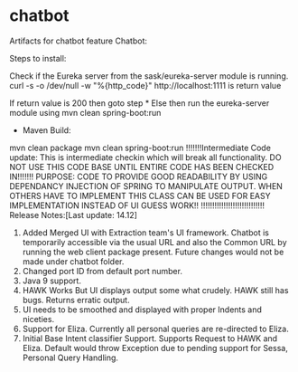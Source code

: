 # chatbot
Artifacts for chatbot feature
Chatbot:

Steps to install:

Check if the Eureka server from the sask/eureka-server module is running.
	curl -s -o /dev/null -w "%{http_code}" http://localhost:1111 is return value

If return value is 200 then goto step *
Else then run the eureka-server module using mvn clean spring-boot:run

* Maven Build:

mvn clean package
mvn clean spring-boot:run
!!!!!!!Intermediate Code update:
This is intermediate checkin which will break all functionality. DO NOT USE THIS CODE BASE UNTIL ENTIRE CODE HAS BEEN CHECKED IN!!!!!!!
PURPOSE: CODE TO PROVIDE GOOD READABILITY BY USING DEPENDANCY INJECTION OF SPRING TO MANIPULATE OUTPUT. WHEN OTHERS HAVE TO IMPLEMENT THIS CLASS CAN BE USED FOR EASY IMPLEMENTATION INSTEAD OF UI GUESS WORK!!
!!!!!!!!!!!!!!!!!!!!!!!!!!!!
Release Notes:[Last update: 14.12]
1. Added Merged UI with Extraction team's UI framework. Chatbot is temporarily accessible via the usual URL and also the Common URL by running the web client package present. Future changes would not be made under chatbot folder.
2. Changed port ID from default port number.
3. Java 9 support.
4. HAWK Works But UI displays output some what crudely. HAWK still has bugs. Returns erratic output.
5. UI needs to be smoothed and displayed with proper Indents and niceties.
6. Support for Eliza. Currently all personal queries are re-directed to Eliza.
7. Initial Base Intent classifier Support. Supports Request to HAWK and Eliza. Default would throw Exception due to pending support for Sessa, Personal Query Handling.
